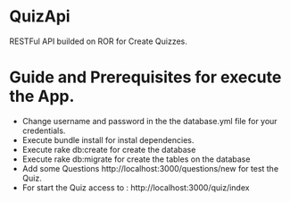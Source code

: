 # QuizApi
RESTFul API builded on ROR for Create Quizzes.


# Guide and Prerequisites for execute the App.
 - Change username and password in the the database.yml file for your credentials.
 - Execute bundle install for instal dependencies.
 - Execute rake db:create for create the database
 - Execute rake db:migrate for create the tables on the database
 - Add some Questions http://localhost:3000/questions/new for test the Quiz.
 - For start the Quiz access to : http://localhost:3000/quiz/index
